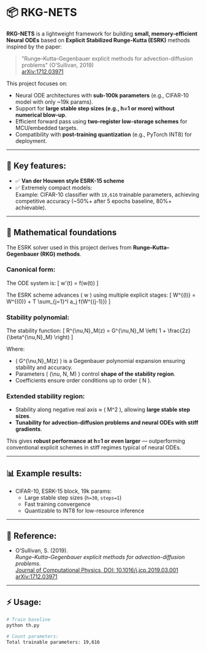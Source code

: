 # 📦 RKG-NETS

**RKG-NETS** is a lightweight framework for building **small, memory-efficient Neural ODEs** based on **Explicit Stabilized Runge-Kutta (ESRK)** methods inspired by the paper:
> "Runge–Kutta–Gegenbauer explicit methods for advection-diffusion problems" (O’Sullivan, 2019)  
> [arXiv:1712.03971](https://arxiv.org/abs/1712.03971)

This project focuses on:
- Neural ODE architectures with **sub-100k parameters** (e.g., CIFAR-10 model with only ~19k params).  
- Support for **large stable step sizes (e.g., h=1 or more) without numerical blow-up**.  
- Efficient forward pass using **two-register low-storage schemes** for MCU/embedded targets.  
- Compatibility with **post-training quantization** (e.g., PyTorch INT8) for deployment.

---

## 🔬 Key features:
- ✅ **Van der Houwen style ESRK-15 scheme**
- ✅ Extremely compact models:  
  Example: CIFAR-10 classifier with `19,616` trainable parameters, achieving competitive accuracy (~50%+ after 5 epochs baseline, 80%+ achievable).

---

## 📐 Mathematical foundations

The ESRK solver used in this project derives from **Runge–Kutta–Gegenbauer (RKG) methods**. 

### Canonical form:
The ODE system is:
\[
w'(t) = f(w(t))
\]

The ESRK scheme advances \( w \) using multiple explicit stages:
\[
W^{(l)} = W^{(0)} + T \sum_{j=1}^l a_j f(W^{(j-1)})
\]

### Stability polynomial:
The stability function:
\[
R^{\nu,N}_M(z) = G^{\nu,N}_M \left( 1 + \frac{2z}{\beta^{\nu,N}_M} \right)
\]

Where:
- \( G^{\nu,N}_M(z) \) is a Gegenbauer polynomial expansion ensuring stability and accuracy.
- Parameters \( (\nu, N, M) \) control **shape of the stability region**.
- Coefficients ensure order conditions up to order \( N \).

### Extended stability region:
- Stability along negative real axis ≈ \( M^2 \), allowing **large stable step sizes**.
- **Tunability for advection-diffusion problems and neural ODEs with stiff gradients**.

This gives **robust performance at h=1 or even larger** — outperforming conventional explicit schemes in stiff regimes typical of neural ODEs.

---

## 📊 Example results:
- CIFAR-10, ESRK-15 block, 19k params:
  - Large stable step sizes (`h=30`, `steps=1`)  
  - Fast training convergence  
  - Quantizable to INT8 for low-resource inference

---

## 📖 Reference:
- O’Sullivan, S. (2019).  
  *Runge–Kutta–Gegenbauer explicit methods for advection-diffusion problems*.  
  [Journal of Computational Physics, DOI: 10.1016/j.jcp.2019.03.001](https://doi.org/10.1016/j.jcp.2019.03.001)  
  [arXiv:1712.03971](https://arxiv.org/abs/1712.03971)

---

## ⚡ Usage:
```bash
# Train baseline
python th.py

# Count parameters:
Total trainable parameters: 19,616
